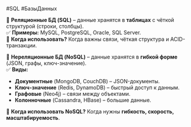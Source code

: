 #SQL #БазыДанных

🔹 **Реляционные БД (SQL)** – данные хранятся в **таблицах** с чёткой структурой (строки, столбцы).  
✅ **Примеры:** MySQL, PostgreSQL, Oracle, SQL Server.  
📌 **Когда использовать?** Когда важны связи, чёткая структура и ACID-транзакции.

🔹 **Нереляционные БД (NoSQL)** – данные хранятся в **гибкой форме** (JSON, графы, ключ-значение).  
✅ **Виды:**

- **Документные** (MongoDB, CouchDB) – JSON-документы.
- **Ключ-значение** (Redis, DynamoDB) – быстрый доступ к данным.
- **Графовые** (Neo4j) – связи между объектами.
- **Колонночные** (Cassandra, HBase) – большие данные.

📌 **Когда использовать NoSQL?** Когда нужны **гибкость, скорость, масштабируемость**.